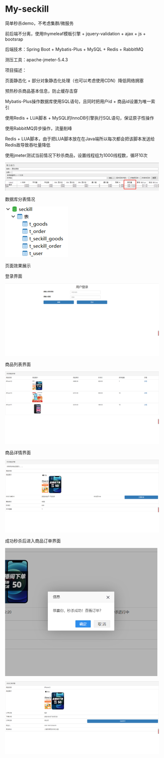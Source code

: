 # My-seckill
 简单秒杀demo，不考虑集群/微服务

前后端不分离，使用thymeleaf模板引擎 + jquery-validation  + ajax + js + bootsrap

后端技术：Spring Boot + Mybatis-Plus + MySQL + Redis + RabbitMQ

测压工具：apache-jmeter-5.4.3

项目描述：

页面静态化 + 部分对象静态化处理（也可以考虑使用CDN）降低网络拥塞 

预热秒杀商品基本信息，防止缓存击穿

Mybatis-Plus操作数据库使用SQL语句，且同时把用户id + 商品id设置为唯一索引

使用Redis + LUA脚本 + MySQL的InnoDB引擎执行SQL语句，保证原子性操作

使用RabbitMQ异步操作，流量削峰

Redis + LUA脚本，由于把LUA脚本放在在Java端所以每次都会把该脚本发送给Redis故导致吞吐量降低

使用jmeter测试当前情况下秒杀商品，设置线程组为1000线程数，循环10次

![test-result](README.assets/test-result.jpg)



数据库分表情况

![image-20220227200705610](README.assets/image-20220227200705610.png)



页面效果展示

登录界面

![image-20220227200206739](README.assets/image-20220227200206739.png)

商品列表界面

![image-20220227200448012](README.assets/image-20220227200448012.png)

商品详情界面

![image-20220227200455825](README.assets/image-20220227200455825.png)

成功秒杀后进入商品订单界面

<img src="README.assets/image-20220227200539573.png" alt="image-20220227200539573" style="zoom: 67%;" />



![image-20220227200554413](README.assets/image-20220227200554413.png)

